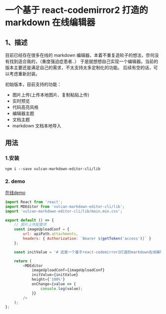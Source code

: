 # 一个基于 react-codemirror2 打造的 markdown 在线编辑器

## 1、描述

目前已经存在很多在线的 markdown 编辑器，本着不重复造轮子的想法，奈何没有找到适合我的，（重度强迫症患者..）
于是就想想自己实现一个编辑器。当前的版本主要还是满足自己的需求，不太支持太多定制化的功能。
后续有空的话，可以考虑重新封装。

初始版本，目前支持的功能：

-   图片上传(上传本地图片、复制粘贴上传)
-   实时预览
-   代码高亮风格
-   编辑器主题
-   文档主题
-   markdown 文档本地导入

## 用法

### 1.安装

```shell
npm i --save vulcan-markdown-editor-cli/lib
```

### 2. demo

[在线demo](https://juqipeng.github.io/vulcan-markdown-editor-cli/docs/index.html)

```javascript
import React from 'react';
import MDEditor from 'vulcan-markdown-editor-cli/lib';
import 'vulcan-markdown-editor-cli/lib/main.min.css';

export default () => {
    // 图片上传配置项
    const imageUploadConf = {
        url: apiPath.attachments,
        headers: { Authorization: `Bearer ${getToken('access')}` }
    };

    const initValue = '# 这是一个基于react-codemirror2打造的markdown在线编辑器';

    return (
        <MDEditor
            imageUploadConf={imageUploadConf}
            initValue={initValue}
            height={'100%'}
            onChange={value => {
                console.log(value);
            }}
        />
    );
};
```
